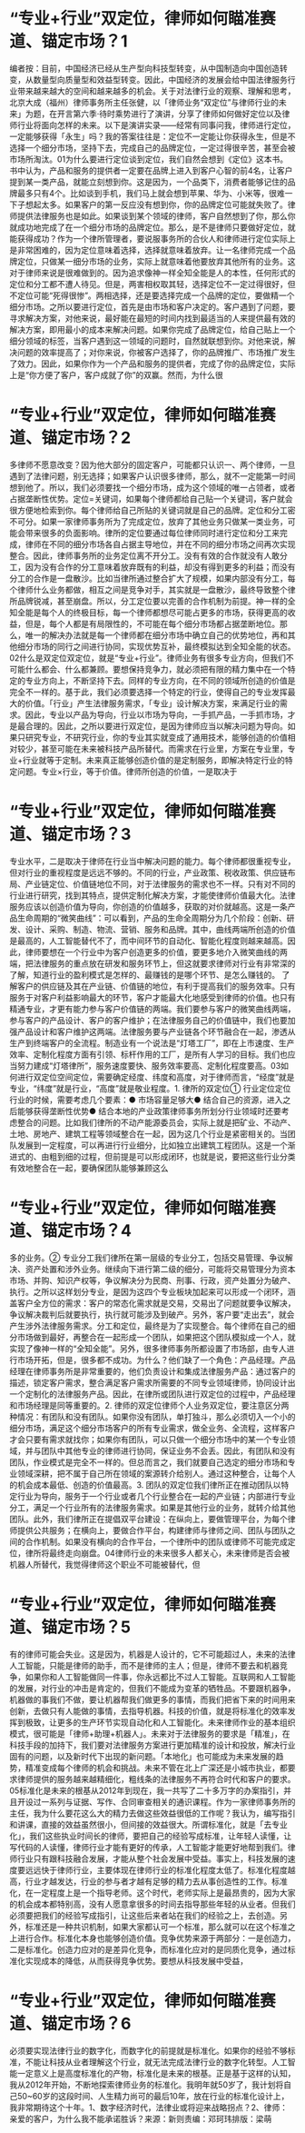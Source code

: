# “专业+行业”双定位，律师如何瞄准赛道、锚定市场？1

编者按：目前，中国经济已经从生产型向科技型转变，从中国制造向中国创造转变，从数量型向质量型和效益型转变。因此，中国经济的发展会给中国法律服务行业带来越来越大的空间和越来越多的机会。关于对法律行业的观察、理解和思考，北京大成（福州）律师事务所主任张健，以「律师业务“双定位”与律师行业的未来」为题，在开言第六季·待时乘势进行了演讲，分享了律师如何做好定位以及律师行业将面向怎样的未来。以下是演讲实录——经常有同事问我，律师进行定位，一定能够获得「永生」吗？我的答案往往是：定位不一定能让你获得永生，但是不选择一个细分市场，坚持下去，完成自己的品牌定位，一定过得很辛苦，甚至会被市场所淘汰。01为什么要进行定位谈到定位，我们自然会想到《定位》这本书。书中认为，产品和服务的提供者一定要在品牌上进入到客户心智的前4名，让客户提到某一类产品，就能立刻想到你。这是因为，一个品类下，消费者能够记住的品牌最多只有4个。比如谈到手机，我们马上就会想到苹果、华为、小米等，很难一下子想起太多。如果客户的第一反应没有想到你，你的品牌定位可能就失败了。律师提供法律服务也是如此。如果谈到某个领域的律师，客户自然想到了你，那么你就成功地完成了在一个细分市场的品牌定位。那么，是不是律师只要做好定位，就能获得成功？作为一个律所管理者，要说服事务所的合伙人和律师进行定位实际上是非常困难的，因为定位意味着选择，选择就意味着放弃。让一名律师完成一个品牌定位，只做某一细分市场的业务，实际上就意味着他要放弃其他所有的业务。这对于律师来说是很难做到的。因为追求像神一样全知全能是人的本性，任何形式的定位和分工都不遭人待见。但是，两害相权取其轻，选择定位不一定过得很好，但不定位可能“死得很惨”。两相选择，还是要选择完成一个品牌的定位，要做精一个细分市场。之所以要进行定位，首先是由市场和客户决定的。客户遇到了问题，要寻求解决方案，对他来说，最好能在最短的时间内找到最适当的人来提供最有效的解决方案，即用最小的成本来解决问题。如果你完成了品牌定位，给自己贴上一个细分领域的标签，当客户遇到这一领域的问题时，自然就联想到你。对他来说，解决问题的效率提高了；对你来说，你被客户选择了，你的品牌推广、市场推广发生了效力。因此，如果你作为一个产品和服务的提供者，完成了你的品牌定位，实际上是“你方便了客户，客户成就了你”的双赢。然而，为什么很

# “专业+行业”双定位，律师如何瞄准赛道、锚定市场？2

多律师不愿意改变？因为他大部分的固定客户，可能都只认识一、两个律师，一旦遇到了法律问题，别无选择；如果客户认识很多律师，那么，就不一定能第一时间想到他了。所以，我们必须要找一个细分市场，成为这个领域的唯一占领者，或者占据垄断性优势。定位=关键词，如果每个律师都给自己贴一个关键词，客户就会很方便地检索到你。每个律师给自己所贴的关键词就是自己的品牌。定位和分工密不可分。如果一家律师事务所为了完成定位，放弃了其他业务只做某一类业务，可能会带来很多的负面影响。律所的定位要通过每位律师同时进行定位和分工来完成，律师在不同的细分市场各自占据主导地位，并在不同的细分市场之间再次实现整合。因此，律师事务所的业务定位离不开分工。没有有效的合作就没有人敢分工，因为没有合作的分工意味着放弃既有的利益，却没有得到更多的利益；而没有分工的合作是一盘散沙。比如当律所通过整合扩大了规模，如果内部没有分工，每个律师什么业务都做，相互之间是竞争对手，其实就是一盘散沙，最终导致整个律所品牌锐减，甚至崩盘。所以，分工定位要以完善的合作机制为前提。神一样的全知全能是每个人的终极目标，每一个律师都想尽可能占更多的市场，获得更高的收益，但是，每个人都是有局限性的，不可能在每个细分市场都占据垄断地位。那么，唯一的解决办法就是每一个律师都在细分市场中确立自己的优势地位，再和其他细分市场的同行之间进行协同，实现优势互补，最终模拟达到全知全能的状态。02什么是双定位双定位，就是“专业+行业”。律师业务有很多专业方向，但我们不可能什么都会、什么都兼顾。要想保持竞争力，就必须把有限的精力集中在一个特定的专业方向上，不断坚持下去。同样的专业方向，在不同的领域所创造的价值是完全不一样的。基于此，我们必须要选择一个特定的行业，使得自己的专业发挥最大的价值。「行业」产生法律服务需求，「专业」设计解决方案，来满足行业的需求。因此，专业以产品为导向，行业以市场为导向，一手抓产品，一手抓市场，才是最合理的。因此，之所以要进行双定位，是因为律师应当以解决问题为导向。如果只研究专业，不研究行业，你的专业其实就变成了通用技术，能够创造的价值相对较少，甚至可能在未来被科技产品所替代。而需求在行业里，方案在专业里，专业+行业就等于定制。未来真正能够创造价值的是定制服务，即解决特定行业的特定问题。专业×行业，等于价值。律师所创造的价值，一是取决于

# “专业+行业”双定位，律师如何瞄准赛道、锚定市场？3

专业水平，二是取决于律师在行业当中解决问题的能力。每个律师都很重视专业，但对行业的重视程度是远远不够的。不同的行业，产业政策、税收政策、供应链布局、产业链定位、价值链地位不同，对于法律服务的需求也不一样。只有对不同的行业进行研究，找到其特点，提供定制化解决方案，才能使律师价值最大化。法律服务应该以创造价值为导向，你创造的价值越多，获取的对价就越高。这是一条产品生命周期的“微笑曲线”：可以看到，产品的生命全周期分为几个阶段：创新、研发、设计、采购、制造、物流、营销、服务和品牌。其中，曲线两端所创造的价值是最高的，人工智能替代不了，而中间环节的自动化、智能化程度则越来越高。因此，律师要想在一个行业中为客户创造更多的价值，要更多地介入微笑曲线的两端，把法律服务的重点放在研发和服务环节上，但这就要求律师对行业有非常深的了解，知道行业的盈利模式是怎样的、最赚钱的是哪个环节、是怎么赚钱的。 了解客户的供应链及其在产业链、价值链的地位，有利于提高我们的服务效率。只有服务于对客户利益影响最大的环节，客户才能最大化地感受到律师的价值。也只有精通专业，才更有能力参与客户价值链的两端。我们要参与客户的微笑曲线两端，参与客户的产品设计、客户的客户维护；在法律服务自己的价值链中，我们也要加强产品设计和客户维护这两端。法律服务要与产业链各个环节融合在一起，渗透从生产到终端客户的全流程。制造业有一个说法是“灯塔工厂”，即在上市速度、生产效率、定制化程度方面有引领、标杆作用的工厂，是所有人学习的目标。我们也应当努力建成“灯塔律所”，服务速度要快、服务效率要高、定制化程度要高。03如何进行双定位空间定位，需要确定经度、纬度和高度，对于律师而言，“经度”就是专业，“纬度”就是行业，“高度”就是敬业程度。1. 律所的双定位① 行业定位定位行业的时候，需要考虑几个要素：● 市场容量足够大● 结合自己的资源，进入之后能够获得垄断性优势● 结合本地的产业政策律师事务所划分行业领域时还要考虑整合的问题。比如我们律所的不动产能源委员会，实际上就是把矿业、不动产、土地、房地产、建筑工程等领域整合在一起，因为这几个行业是紧密相关的。当团队发展到一定程度，可以再进行行业细分，比如独立出建筑工程团队。这是一个渐进式的、由粗到细的过程，但前提是可以形成闭环，也就是说，要把这些行业分类有效地整合在一起，要确保团队能够兼顾这么

# “专业+行业”双定位，律师如何瞄准赛道、锚定市场？4

多的业务。② 专业分工我们律所在第一层级的专业分工，包括交易管理、争议解决、资产处置和涉外业务。继续向下进行第二级的细分，可能将交易管理分为资本市场、并购、知识产权等，争议解决分为民商、刑事、行政，资产处置分为破产、执行。之所以这样划分专业，是因为这四个专业板块加起来可以形成一个闭环，涵盖客户全方位的需求：客户的常态化需求就是交易，交易出了问题就要争议解决，争议解决裁判后就要执行，执行就可能涉及到破产。另外，客户要“走出去”，就会产生涉外法律服务需求。分工和定位，最终是为了实现整合。每个律师在自己的细分市场做到最好，再整合在一起形成一个团队，如果把这个团队模拟成一个人，就实现了像神一样的“全知全能”。另外，很多律师事务所都设置了市场部，由专人进行市场开拓，但是，很多都不成功。为什么？他们缺了一个角色：产品经理。产品经理在律师事务所是非常重要的，他们负责设计和集成法律服务产品：通过客户的描述，锁定客户需求，整合满足客户需求所需要的不同专业领域律师，协同设计出一个定制化的法律服务产品。因此，在律所或团队进行双定位的过程中，产品经理和市场经理是同等重要的。2. 律师的双定位律师个人业务双定位，要注意区分两种情况：有团队和没有团队。如果你没有团队，单打独斗，那么必须切入一个小的细分市场，满足这个细分市场客户的所有专业需求，做全业务、全流程，这样客户才会只要有需求就找你；如果你有团队，可以只做一个细分市场中的某一个专业领域，并与团队中其他专业的律师进行协同，保证业务不会丢。因此，有团队和没有团队，作业模式是完全不一样的。但总而言之，我们就要自己选定的细分市场和专业领域深耕，把不属于自己所在领域的案源转介给别人。通过这种整合，让每个人的机会成本最低、创造的价值最高。3. 团队的双定位我们律所正在推动团队以特定行业为导向，服务于一个行业或者几个行业整合在一起的产业链；内部进行专业分工，满足一个行业所有的法律服务需求。如果是其他行业的业务，就转介给其他团队。此外，我们律所正在提倡双平台建设：在纵向上，要做管理平台，为每个律师提供公共服务；在横向上，要做合作平台，构建律师与律师之间、团队与团队之间的合作机制。如果没有横向的合作平台，一个律所中的团队或律师不可能完成定位，律所将最终走向崩盘。04律师行业的未来很多人都关心，未来律师是否会被机器人所替代，我觉得律师这个职业不可能被替代，但

# “专业+行业”双定位，律师如何瞄准赛道、锚定市场？5

有的律师可能会失业。这是因为，机器是人设计的，它不可能超过人，未来的法律人工智能，只能是律师的助手，而不是律师的主人；但是，律师不要去和机器竞争，如果你和人工智能做同一件事，你永远都比不过人工智能。互联网和人工智能的发展，对行业的冲击是肯定的，但我们不能成为变革的牺牲品。不要跟机器争，机器做的事我们不做，要让机器帮我们做更多的事情，而我们把省下来的时间用来创新，去做只有人能做的事情，去指导机器。科技的价值，就是将标准化的效率发挥到极致，让更多的生产环节实现自动化和人工智能化。未来律师作业的基本组织模式，很可能是「律师+助理+机器人」。未来对于法律服务的要求是「精准」，在科技手段的加持下，我们要对法律服务方案进行更加精准的设计和投放，解决行业固有的问题，以及新时代下出现的新问题。「本地化」也可能成为未来发展的趋势，精准变成每个律师的机会和挑战。未来不管在北上广深还是小城市执业，都要求律师提供的服务越来越精细化，粗线条的法律服务不再符合时代和客户的要求。05标准化是未来的根基从2012年到现在，我一共写了二十多万字的办案指引，并且开设过一系列与证据、写作、合同审查相关的通识课程。作为一家律师事务所的主任，我为什么要花这么大的精力去做这些效益很低的工作呢？我认为，编写指引和讲课，直接的效益虽然很小，但间接的效益很大。所谓标准化，就是「去专业化」，我们这些执业时间长的律师，要把自己的经验写成标准，让年轻人读懂，让写代码的人读懂，律师行业才能有更好的传承，人工智能才能更好地帮到我们。律师行业只有跟科技融合发展，才能从整个社会发展中受益。事实上，科技发展的速度要远远快于律师行业，主要体现在律师行业的标准化程度太低了。标准化程度越高，行业才越发达，行业的参与者才越有足够的精力去从事创造性的工作。标准化，在一定程度上是一个指导老师。这个时代，老师实际上是最昂贵的，因为大家的机会成本都特别高，没有人愿意拿很多的时间去指导那些年轻的从业者。但我们必须要把我们的经验写成指引，让这些后来者站在我们的经验之上，去创造。另外，标准还是一种共识机制，如果大家都认可一个标准，那么就可以在这个标准之上进行合作。标准化本身也能够创造价值。竞争优势来源于两部分：一是创造力，二是标准化。创造力应对的是差异化竞争，而标准化应对的是同质化竞争，通过标准化实现成本的降低，从而获得竞争优势。要想从科技发展中受益，

# “专业+行业”双定位，律师如何瞄准赛道、锚定市场？6

必须要实现法律行业的数字化，而数字化的前提就是标准化。如果你的经验不够标准，不能让科技从业者理解这个行业，就无法完成法律行业的数字化转型。人工智能一定意义上是高度标准化的产物，标准化是未来的根基。正是基于这样的认知，我从2012年开始，不断地探索律师业务的标准化。我明年就50岁了，我计划将自己50~60岁的这段时间、人生精力尚可的最后10年，放在行业的标准化设计上，我非常期待这个十年。1、数字经济时代，法律业或将迎来战略拐点？2、律师：亲爱的客户，为什么我不能承诺胜诉？来源：新则责编：邓珂玮排版：梁萌

